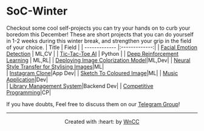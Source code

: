 # SoC-Winter
Checkout some cool self-projects you can try your hands on to curb your boredom this December! These are short projects that you can do yourself in 1-2 weeks during this winter break, and strengthen your grip in the field of your choice. 
| Title         | Field         | 
| ------------- |:-------------:| 
| [Facial Emotion Detection](./face-emotion.md)      | ML,CV | 
| [Tic-Tac-Toe AI](./tic-tac-toe/)      | Python      | 
| [Deep Reinforcement Learning](https://github.com/wncc/SoC-Winter/blob/main/Deep%20Reinforcement%20Learning.md) | ML,RL|
| [Deploying Image Colorization Model](./Image%20Colorization.md)|ML,Dev|
| [Neural Style Transfer for Stylising Images](./neuralstyletransfer.md)|ML|   
| [Instagram Clone](https://github.com/wncc/SoC-Winter/blob/main/Instagram_clone.md)|App Dev| 
| [Sketch To Coloured Image](https://github.com/wncc/SoC-Winter/blob/main/Sketch_To_Coloured_Image.md)|ML|
| [Music Application](https://github.com/wncc/SoC-Winter/blob/main/Music%20Application%20in%20React-Redux.md)|Dev|  
| [Library Management System](./library_management_system_django.md)|Backend Dev|
| [Competitive Programming](https://github.com/wncc/CodeInQuarantine/tree/master/Week_2_CC)|CP|

If you have doubts, Feel free to discuss them on our [Telegram Group](https://t.me/joinchat/Go8oWRUqXsSufvCA75qMUQ)!

***

<p align="center">Created with :heart: by <a href="https://www.wncc-iitb.org/">WnCC</a></p>
